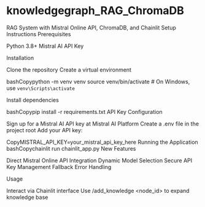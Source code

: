 # knowledgegraph_RAG_ChromaDB


RAG System with Mistral Online API, ChromaDB, and Chainlit
Setup Instructions
Prerequisites

Python 3.8+
Mistral AI API Key

Installation

Clone the repository
Create a virtual environment

bashCopypython -m venv venv
source venv/bin/activate  # On Windows, use `venv\Scripts\activate`

Install dependencies

bashCopypip install -r requirements.txt
API Key Configuration

Sign up for a Mistral AI API key at Mistral AI Platform
Create a .env file in the project root
Add your API key:

CopyMISTRAL_API_KEY=your_mistral_api_key_here
Running the Application
bashCopychainlit run chainlit_app.py
New Features

Direct Mistral Online API Integration
Dynamic Model Selection
Secure API Key Management
Fallback Error Handling

Usage

Interact via Chainlit interface
Use /add_knowledge <node_id> <content> to expand knowledge base
